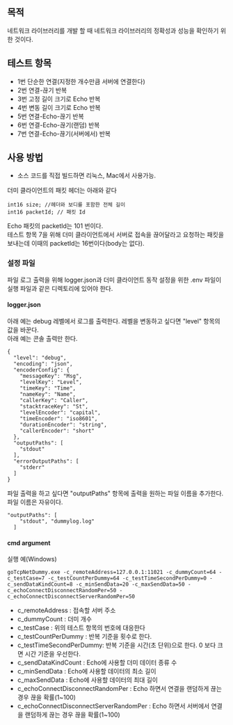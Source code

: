 ## 목적
네트워크 라이브러리를 개발 할 때 네트워크 라이브러리의 정확성과 성능을 확인하기 위한 것이다. 

## 테스트 항목  
- 1번 단순한 연결(지정한 개수만큼 서버에 연결한다)
- 2번 연결-끊기 반복
- 3번 고정 길이 크기로 Echo 반복
- 4번 변동 길이 크기로 Echo 반복
- 5번 연결-Echo-끊기 반복
- 6번 연결-Echo-끊기(랜덤) 반복
- 7번 연결-Echo-끊기(서버에서) 반복

## 사용 방법
- 소스 코드를 직접 빌드하면 리눅스, Mac에서 사용가능. 
    
더미 클라이언트의 패킷 헤더는 아래와 같다  
```
int16 size; //헤더와 보디를 포함한 전체 길이
int16 packetId; // 패킷 Id
```  
  
Echo 패킷의 packetId는 101 번이다.  
테스트 항목 7을 위해 더미 클라이언트에서 서버로 접속을 끊어달라고 요청하는 패킷을 보내는데 이때의 packetId는 16번이다(body는 없다).  
    
### 설정 파일 
파일 로그 출력을 위해 logger.json과 더미 클라이언트 동작 설정을 위한 .env  파일이 실행 파일과 같은 디렉토리에 있어야 한다.
  
#### logger.json
아래 예는 debug 레벨에서 로그를 출력한다. 레벨을 변동하고 싶다면 "level" 항목의 값을 바꾼다.  
아래 예는 콘솔 출력만 한다.     
```
{
  "level": "debug",
  "encoding": "json",
  "encoderConfig": {
    "messageKey": "Msg",
    "levelKey": "Level",
    "timeKey": "Time",
    "nameKey": "Name",
    "callerKey": "Caller",
    "stacktraceKey": "St",
    "levelEncoder": "capital",
    "timeEncoder": "iso8601",
    "durationEncoder": "string",
    "callerEncoder": "short"
  },
  "outputPaths": [
    "stdout"
  ],
  "errorOutputPaths": [
    "stderr"
  ]
}
``` 
  
파일 출력을 하고 싶다면 "outputPaths" 항목에 출력을 원하는 파일 이름을 추가한다. 파일 이름은 자유이다.    
```  
"outputPaths": [
    "stdout", "dummylog.log"
  ]
```
  
#### cmd argument
실행 예(Windows)  
```
goTcpNetDummy.exe -c_remoteAddress=127.0.0.1:11021 -c_dummyCount=64 -c_testCase=7 -c_testCountPerDummy=64 -c_testTimeSecondPerDummy=0 -c_sendDataKindCount=8 -c_minSendData=20 -c_maxSendData=50 -c_echoConnectDisconnectRandomPer=50 -c_echoConnectDisconnectServerRandomPer=50
```
    
- c_remoteAddress : 접속할 서버 주소
- c_dummyCount : 더미 개수
- c_testCase : 위의 테스트 항목의 번호에 대응한다
- c_testCountPerDummy : 반복 기준을 횟수로 한다. 
- c_testTimeSecondPerDummy: 반복 기준을 시간(초 단위)으로 한다. 0 보다 크면 시간 기준을 우선한다.
- c_sendDataKindCount : Echo에 사용할 더미 데이터 종류 수
- c_minSendData : Echo에 사용할 데이터의 최소 길이
- c_maxSendData : Echo에 사용할 데이터의 최대 길이
- c_echoConnectDisconnectRandomPer : Echo 하면서 연결을 랜덤하게 끊는 경우 끊을 확률(1~100)
- c_echoConnectDisconnectServerRandomPer : Echo 하면서 서버에서 연결을 랜덤하게 끊는 경우 끊을 확률(1~100)  
  

